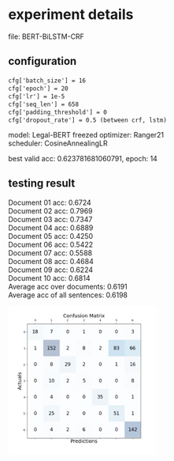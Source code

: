 # experiment details
file: BERT-BiLSTM-CRF

## configuration
```
cfg['batch_size'] = 16  
cfg['epoch'] = 20  
cfg['lr'] = 1e-5  
cfg['seq_len'] = 658  
cfg['padding_threshold'] = 0  
cfg['dropout_rate'] = 0.5 (between crf, lstm)  
```
model: Legal-BERT freezed
optimizer: Ranger21  
scheduler: CosineAnnealingLR  

best valid acc: 0.623781681060791, epoch: 14  

## testing result

Document 01 acc: 0.6724  
Document 02 acc: 0.7969  
Document 03 acc: 0.7347  
Document 04 acc: 0.6889  
Document 05 acc: 0.4250  
Document 06 acc: 0.5422  
Document 07 acc: 0.5588  
Document 08 acc: 0.4684  
Document 09 acc: 0.6224  
Document 10 acc: 0.6814  
Average acc over documents: 0.6191  
Average acc of all sentences:  0.6198  

 <img src="./confusion_matrix.png" width = "300" height = "300" alt="圖片名稱" align=center />  